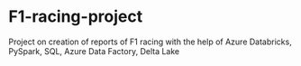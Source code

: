 # F1-racing-project
Project on creation of reports of F1 racing with the help of Azure Databricks, PySpark, SQL, Azure Data Factory, Delta Lake
